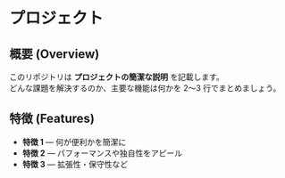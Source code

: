 # プロジェクト

## 概要 (Overview)
このリポジトリは **プロジェクトの簡潔な説明** を記載します。  
どんな課題を解決するのか、主要な機能は何かを 2〜3 行でまとめましょう。

## 特徴 (Features)
-  **特徴 1** — 何が便利かを簡潔に  
-  **特徴 2** — パフォーマンスや独自性をアピール  
-  **特徴 3** — 拡張性・保守性など